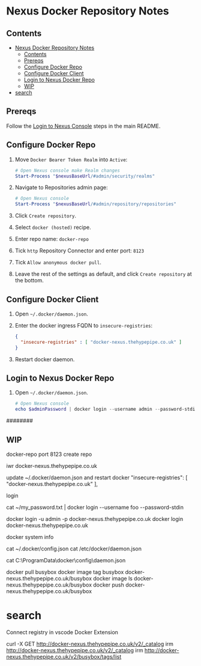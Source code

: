 # Nexus Docker Repository Notes

## Contents

- [Nexus Docker Repository Notes](#nexus-docker-repository-notes)
  - [Contents](#contents)
  - [Prereqs](#prereqs)
  - [Configure Docker Repo](#configure-docker-repo)
  - [Configure Docker Client](#configure-docker-client)
  - [Login to Nexus Docker Repo](#login-to-nexus-docker-repo)
  - [WIP](#wip)
- [search](#search)

## Prereqs

Follow the [Login to Nexus Console](./../../../README.md#login-to-nexus-console) steps in the main README.

## Configure Docker Repo

1. Move `Docker Bearer Token Realm` into `Active`:

    ```powershell
    # Open Nexus console make Realm changes
    Start-Process "$nexusBaseUrl/#admin/security/realms"
    ```

1. Navigate to Repositories admin page:

    ```powershell
    # Open Nexus console
    Start-Process "$nexusBaseUrl/#admin/repository/repositories"
    ```

1. Click `Create repository`.
1. Select `docker (hosted)` recipe.
1. Enter repo name: `docker-repo`
1. Tick `http` Repository Connector and enter port: `8123`
1. Tick `Allow anonymous docker pull`.
1. Leave the rest of the settings as default, and click `Create repository` at the bottom.

## Configure Docker Client

1. Open `~/.docker/daemon.json`.
1. Enter the docker ingress FQDN to `insecure-registries`:

    ```json
    {
      "insecure-registries" : [ "docker-nexus.thehypepipe.co.uk" ]
    }
    ```

1. Restart docker daemon.

## Login to Nexus Docker Repo

1. Open `~/.docker/daemon.json`.

    ```powershell
    # Open Nexus console
    echo $adminPassword | docker login --username admin --password-stdin http://docker-nexus.thehypepipe.co.uk
    ```

########

## WIP
docker-repo
port 8123
create repo

iwr docker-nexus.thehypepipe.co.uk

update ~/.docker/daemon.json and restart docker 
  "insecure-registries": [
    "docker-nexus.thehypepipe.co.uk"
  ],
  
login

cat ~/my_password.txt | docker login --username foo --password-stdin

<!-- docker login -u admin -p admin123 nexus-docker.minikube -->
docker login -u admin -p <PASSWORD> docker-nexus.thehypepipe.co.uk
docker login docker-nexus.thehypepipe.co.uk

docker system info

cat ~/.docker/config.json
cat /etc/docker/daemon.json

cat C:\ProgramData\docker\config\daemon.json

docker pull busybox
docker image tag busybox docker-nexus.thehypepipe.co.uk/busybox
docker image ls docker-nexus.thehypepipe.co.uk/busybox
docker push docker-nexus.thehypepipe.co.uk/busybox

# search

Connect registry in vscode Docker Extension

curl -X GET http://docker-nexus.thehypepipe.co.uk/v2/_catalog
irm http://docker-nexus.thehypepipe.co.uk/v2/_catalog
irm http://docker-nexus.thehypepipe.co.uk/v2/busybox/tags/list
